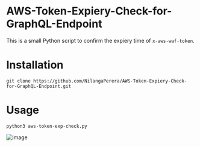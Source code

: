 # AWS-Token-Expiery-Check-for-GraphQL-Endpoint
This is a small Python script to confirm the expiery time of `x-aws-waf-token`.

# Installation
```git clone https://github.com/NilangaPerera/AWS-Token-Expiery-Check-for-GraphQL-Endpoint.git```

# Usage
```python3 aws-token-exp-check.py```

![image](https://github.com/user-attachments/assets/1e05e979-90d1-49db-aa99-f1d9696713c8)

